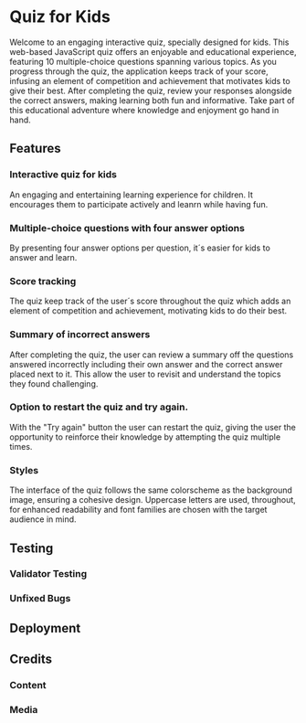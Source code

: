 
# Quiz for Kids
Welcome to an engaging interactive quiz, specially designed for kids. This web-based JavaScript quiz offers an enjoyable and educational experience, featuring 10 multiple-choice questions spanning various topics. As you progress through the quiz, the application keeps track of your score, infusing an element of competition and achievement that motivates kids to give their best. After completing the quiz, review your responses alongside the correct answers, making learning both fun and informative. Take part of this educational adventure where knowledge and enjoyment go hand in hand.

## Features

### Interactive quiz for kids
An engaging and entertaining learning experience for children. It encourages them to participate actively and leanrn while having fun.
### Multiple-choice questions with four answer options
By presenting four answer options per question, it´s easier for kids to answer and learn. 
### Score tracking
The quiz keep track of the user´s score throughout the quiz which adds an element of competition and achievement, motivating kids to do their best. 
### Summary of incorrect answers
After completing the quiz, the user can review a summary off the questions answered incorrectly including their own answer and the correct answer placed next to it. This allow the user to revisit and understand the topics they found challenging.
### Option to restart the quiz and try again.
With the "Try again" button the user can restart the quiz, giving the user the opportunity to reinforce their knowledge by attempting the quiz multiple times.
### Styles
The interface of the quiz follows the same colorscheme as the background image, ensuring a cohesive design. Uppercase letters are used, throughout, for enhanced readability and font families are chosen with the target audience in mind. 

## Testing






### Validator Testing

### Unfixed Bugs

## Deployment

## Credits

### Content

### Media





